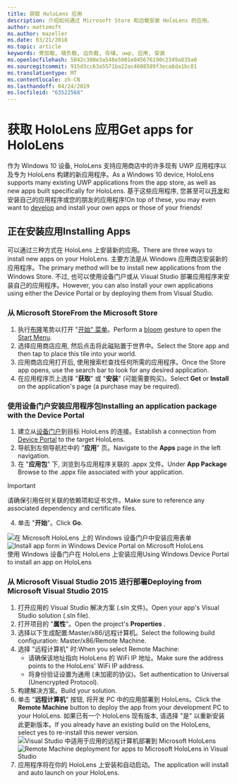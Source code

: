 ```yaml
---
title: 获取 HoloLens 应用
description: 介绍如何通过 Microsoft Store 和边载安装 HoloLens 的应用。
author: mattzmsft
ms.author: mazeller
ms.date: 03/21/2018
ms.topic: article
keywords: 旁加载, 端负载, 边负载, 存储, uwp, 应用, 安装
ms.openlocfilehash: 5042c380e3a548e5001e045676190c2349a835a0
ms.sourcegitcommit: 915d3cc63a5571ba22ac4608589f3eca8da1bc81
ms.translationtype: MT
ms.contentlocale: zh-CN
ms.lasthandoff: 04/24/2019
ms.locfileid: "63522568"
---
```

# <a name="get-apps-for-hololens"></a><span data-ttu-id="8aab4-104">获取 HoloLens 应用</span><span class="sxs-lookup"><span data-stu-id="8aab4-104">Get apps for HoloLens</span></span>

<span data-ttu-id="8aab4-105">作为 Windows 10 设备, HoloLens 支持应用商店中的许多现有 UWP 应用程序以及专为 HoloLens 构建的新应用程序。</span><span class="sxs-lookup"><span data-stu-id="8aab4-105">As a Windows 10 device, HoloLens supports many existing UWP applications from the app store, as well as new apps built specifically for HoloLens.</span></span> <span data-ttu-id="8aab4-106">基于这些应用程序, 您甚至可以[开发](development-overview.md)和安装自己的应用程序或您的朋友的应用程序!</span><span class="sxs-lookup"><span data-stu-id="8aab4-106">On top of these, you may even want to [develop](development-overview.md) and install your own apps or those of your friends!</span></span>

## <a name="installing-apps"></a><span data-ttu-id="8aab4-107">正在安装应用</span><span class="sxs-lookup"><span data-stu-id="8aab4-107">Installing Apps</span></span>

<span data-ttu-id="8aab4-108">可以通过三种方式在 HoloLens 上安装新的应用。</span><span class="sxs-lookup"><span data-stu-id="8aab4-108">There are three ways to install new apps on your HoloLens.</span></span> <span data-ttu-id="8aab4-109">主要方法是从 Windows 应用商店安装新的应用程序。</span><span class="sxs-lookup"><span data-stu-id="8aab4-109">The primary method will be to install new applications from the Windows Store.</span></span> <span data-ttu-id="8aab4-110">不过, 也可以使用设备门户或从 Visual Studio 部署应用程序来安装自己的应用程序。</span><span class="sxs-lookup"><span data-stu-id="8aab4-110">However, you can also install your own applications using either the Device Portal or by deploying them from Visual Studio.</span></span>

### <a name="from-the-microsoft-store"></a><span data-ttu-id="8aab4-111">从 Microsoft Store</span><span class="sxs-lookup"><span data-stu-id="8aab4-111">From the Microsoft Store</span></span>
1. <span data-ttu-id="8aab4-112">执行[布隆](gestures.md#bloom)笔势以打开 "[开始" 菜单](navigating-the-windows-mixed-reality-home.md#start-menu)。</span><span class="sxs-lookup"><span data-stu-id="8aab4-112">Perform a [bloom](gestures.md#bloom) gesture to open the [Start Menu](navigating-the-windows-mixed-reality-home.md#start-menu).</span></span>
2. <span data-ttu-id="8aab4-113">选择应用商店应用, 然后点击将此磁贴置于世界中。</span><span class="sxs-lookup"><span data-stu-id="8aab4-113">Select the Store app and then tap to place this tile into your world.</span></span>
3. <span data-ttu-id="8aab4-114">应用商店应用打开后, 使用搜索栏查找任何所需的应用程序。</span><span class="sxs-lookup"><span data-stu-id="8aab4-114">Once the Store app opens, use the search bar to look for any desired application.</span></span>
4. <span data-ttu-id="8aab4-115">在应用程序页上选择 "**获取**" 或 "**安装**" (可能需要购买)。</span><span class="sxs-lookup"><span data-stu-id="8aab4-115">Select **Get** or **Install** on the application's page (a purchase may be required).</span></span>

### <a name="installing-an-application-package-with-the-device-portal"></a><span data-ttu-id="8aab4-116">使用设备门户安装应用程序包</span><span class="sxs-lookup"><span data-stu-id="8aab4-116">Installing an application package with the Device Portal</span></span>
1. <span data-ttu-id="8aab4-117">建立从[设备门户](using-the-windows-device-portal.md)到目标 HoloLens 的连接。</span><span class="sxs-lookup"><span data-stu-id="8aab4-117">Establish a connection from [Device Portal](using-the-windows-device-portal.md) to the target HoloLens.</span></span>
2. <span data-ttu-id="8aab4-118">导航到左侧导航栏中的 "**应用**" 页。</span><span class="sxs-lookup"><span data-stu-id="8aab4-118">Navigate to the **Apps** page in the left navigation.</span></span>
3. <span data-ttu-id="8aab4-119">在 "**应用包**" 下, 浏览到与应用程序关联的 .appx 文件。</span><span class="sxs-lookup"><span data-stu-id="8aab4-119">Under **App Package** Browse to the .appx file associated with your application.</span></span>
  >[!IMPORTANT]
  ><span data-ttu-id="8aab4-120">请确保引用任何关联的依赖项和证书文件。</span><span class="sxs-lookup"><span data-stu-id="8aab4-120">Make sure to reference any associated dependency and certificate files.</span></span>

4. <span data-ttu-id="8aab4-121">单击 "**开始**"。</span><span class="sxs-lookup"><span data-stu-id="8aab4-121">Click **Go**.</span></span>

<span data-ttu-id="8aab4-122">![在 Microsoft HoloLens 上的 Windows 设备门户中安装应用表单](images/deviceportal-appmanager.jpg)</span><span class="sxs-lookup"><span data-stu-id="8aab4-122">![Install app form in Windows Device Portal on Microsoft HoloLens](images/deviceportal-appmanager.jpg)</span></span><br>
<span data-ttu-id="8aab4-123">使用 Windows 设备门户在 HoloLens 上安装应用</span><span class="sxs-lookup"><span data-stu-id="8aab4-123">Using Windows Device Portal to install an app on HoloLens</span></span>

### <a name="deploying-from-microsoft-visual-studio-2015"></a><span data-ttu-id="8aab4-124">从 Microsoft Visual Studio 2015 进行部署</span><span class="sxs-lookup"><span data-stu-id="8aab4-124">Deploying from Microsoft Visual Studio 2015</span></span>
1. <span data-ttu-id="8aab4-125">打开应用的 Visual Studio 解决方案 (.sln 文件)。</span><span class="sxs-lookup"><span data-stu-id="8aab4-125">Open your app's Visual Studio solution (.sln file).</span></span>
2. <span data-ttu-id="8aab4-126">打开项目的 "**属性**"。</span><span class="sxs-lookup"><span data-stu-id="8aab4-126">Open the project's **Properties** .</span></span>
3. <span data-ttu-id="8aab4-127">选择以下生成配置:Master/x86/远程计算机。</span><span class="sxs-lookup"><span data-stu-id="8aab4-127">Select the following build configuration: Master/x86/Remote Machine.</span></span>
4. <span data-ttu-id="8aab4-128">选择 "远程计算机" 时:</span><span class="sxs-lookup"><span data-stu-id="8aab4-128">When you select Remote Machine:</span></span>
   * <span data-ttu-id="8aab4-129">请确保该地址指向 HoloLens 的 WiFi IP 地址。</span><span class="sxs-lookup"><span data-stu-id="8aab4-129">Make sure the address points to the HoloLens' WiFi IP address.</span></span>
   * <span data-ttu-id="8aab4-130">将身份验证设置为通用 (未加密的协议)。</span><span class="sxs-lookup"><span data-stu-id="8aab4-130">Set authentication to Universal (Unencrypted Protocol).</span></span>
5. <span data-ttu-id="8aab4-131">构建解决方案。</span><span class="sxs-lookup"><span data-stu-id="8aab4-131">Build your solution.</span></span>
6. <span data-ttu-id="8aab4-132">单击 "**远程计算机**" 按钮, 将开发 PC 中的应用部署到 HoloLens。</span><span class="sxs-lookup"><span data-stu-id="8aab4-132">Click the **Remote Machine** button to deploy the app from your development PC to your HoloLens.</span></span> <span data-ttu-id="8aab4-133">如果已有一个 HoloLens 现有版本, 请选择 "是" 以重新安装此更新版本。</span><span class="sxs-lookup"><span data-stu-id="8aab4-133">If you already have an existing build on the HoloLens, select yes to re-install this newer version.</span></span><br>
  <span data-ttu-id="8aab4-134">![Visual Studio 中适用于应用的远程计算机部署到 Microsoft HoloLens](images/vs2015-remotedeployment.jpg)</span><span class="sxs-lookup"><span data-stu-id="8aab4-134">![Remote Machine deployment for apps to Microsoft HoloLens in Visual Studio](images/vs2015-remotedeployment.jpg)</span></span><br>
7. <span data-ttu-id="8aab4-135">应用程序将在你的 HoloLens 上安装和自动启动。</span><span class="sxs-lookup"><span data-stu-id="8aab4-135">The application will install and auto launch on your HoloLens.</span></span>
